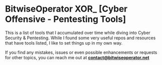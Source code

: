 # BitwiseOperator XOR_ [Cyber Offensive - Pentesting Tools]

This is a list of tools that I accumulated over time while diving into Cyber Security & Pentesting. While I found some very useful repos and resources that have tools listed, I like to set things up in my own way.

If you find any mistakes, issues or even possible enhancements or requests for other topics, you can reach me out at **contact@bitwiseoperator.net**
